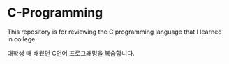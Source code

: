 # C-Programming
This repository is for reviewing the C programming language that I learned in college.

대학생 때 배웠던 C언어 프로그래밍을 복습합니다.
